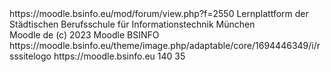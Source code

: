 <rss version="2.0">
<channel>
<title>Schulsanitätsdienst der Berufsschule</title>
<link>https://moodle.bsinfo.eu/mod/forum/view.php?f=2550</link>
<description>Lernplattform der Städtischen Berufsschule für Informationstechnik München<br></description>
<generator>Moodle</generator>
<language>de</language>
<copyright>(c) 2023 Moodle BSINFO</copyright>
<image>
<url>https://moodle.bsinfo.eu/theme/image.php/adaptable/core/1694446349/i/rsssitelogo</url>
<title>moodle</title>
<link>https://moodle.bsinfo.eu</link>
<width>140</width>
<height>35</height>
</image>
</channel>
</rss>
